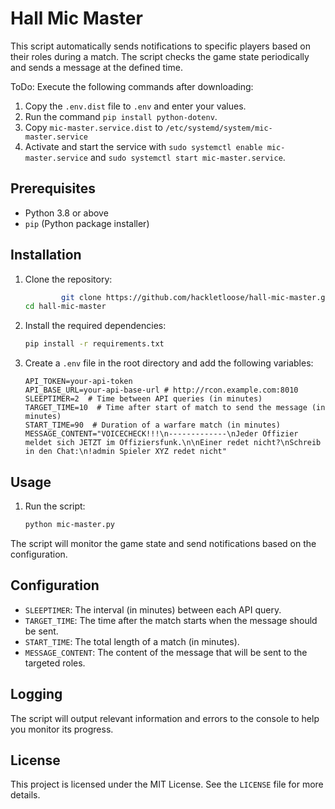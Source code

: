 # Hall Mic Master
This script automatically sends notifications to specific players based on their roles during a match. The script checks the game state periodically and sends a message at the defined time.

ToDo:
Execute the following commands after downloading:
1. Copy the `.env.dist` file to `.env` and enter your values.
2. Run the command `pip install python-dotenv`.
3. Copy `mic-master.service.dist` to `/etc/systemd/system/mic-master.service`
4. Activate and start the service with `sudo systemctl enable mic-master.service` and `sudo systemctl start mic-master.service`.

## Prerequisites
- Python 3.8 or above
- `pip` (Python package installer)
## Installation
1. Clone the repository:
    ```bash
            git clone https://github.com/hackletloose/hall-mic-master.git
    cd hall-mic-master
    ```
2. Install the required dependencies:
    ```bash
    pip install -r requirements.txt
    ```
3. Create a `.env` file in the root directory and add the following variables:
    ```plaintext
    API_TOKEN=your-api-token
    API_BASE_URL=your-api-base-url # http://rcon.example.com:8010
    SLEEPTIMER=2  # Time between API queries (in minutes)
    TARGET_TIME=10  # Time after start of match to send the message (in minutes)
    START_TIME=90  # Duration of a warfare match (in minutes)
    MESSAGE_CONTENT="VOICECHECK!!!\n-------------\nJeder Offizier meldet sich JETZT im Offiziersfunk.\n\nEiner redet nicht?\nSchreib in den Chat:\n!admin Spieler XYZ redet nicht"
    ```
## Usage
1. Run the script:
    ```bash
    python mic-master.py
    ```
The script will monitor the game state and send notifications based on the configuration.
## Configuration
- `SLEEPTIMER`: The interval (in minutes) between each API query.
- `TARGET_TIME`: The time after the match starts when the message should be sent.
- `START_TIME`: The total length of a match (in minutes).
- `MESSAGE_CONTENT`: The content of the message that will be sent to the targeted roles.
## Logging
The script will output relevant information and errors to the console to help you monitor its progress.
## License
This project is licensed under the MIT License. See the `LICENSE` file for more details.
